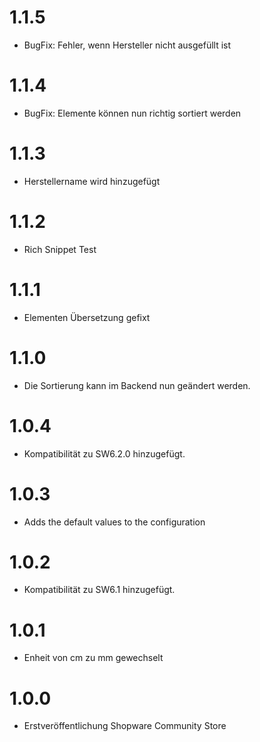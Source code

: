 # 1.1.5
- BugFix: Fehler, wenn Hersteller nicht ausgefüllt ist 

# 1.1.4
- BugFix: Elemente können nun richtig sortiert werden

# 1.1.3
- Herstellername wird hinzugefügt

# 1.1.2
- Rich Snippet Test

# 1.1.1
- Elementen Übersetzung gefixt

# 1.1.0
- Die Sortierung kann im Backend nun geändert werden.

# 1.0.4
- Kompatibilität zu SW6.2.0 hinzugefügt.

# 1.0.3
- Adds the default values to the configuration

# 1.0.2
- Kompatibilität zu SW6.1 hinzugefügt.

# 1.0.1
- Enheit von cm zu mm gewechselt

# 1.0.0
- Erstveröffentlichung Shopware Community Store
